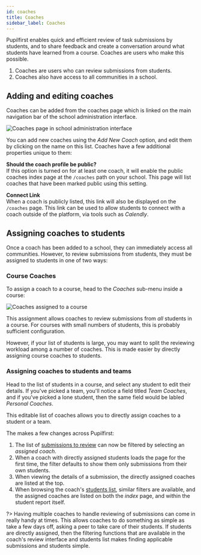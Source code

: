 ```yaml
---
id: coaches
title: Coaches
sidebar_label: Coaches
---
```


Pupilfirst enables quick and efficient review of task submissions by students, and to share feedback and create a conversation around what students have learned from a course. Coaches are users who make this possible.

1. Coaches are users who can review submissions from students.
2. Coaches also have access to all communities in a school.

## Adding and editing coaches

Coaches can be added from the coaches page which is linked on the main navigation bar of the school administration interface.

![Coaches page in school administration interface](https://res.cloudinary.com/sv-co/image/upload/v1574236845/pupilfirst_documentation/coaches/coaches_page_xjrmba.png)

You can add new coaches using the _Add New Coach_ option, and edit them by clicking on the name on this list. Coaches have a few additional properties unique to them:

**Should the coach profile be public?** \
If this option is turned on for at least one coach, it will enable the public coaches index page at the `/coaches` path on your school. This page will list coaches that have been marked public using this setting.

**Connect Link**\
When a coach is publicly listed, this link will also be displayed on the `/coaches` page. This link can be used to allow students to connect with a coach outside of the platform, via tools such as _Calendly_.

## Assigning coaches to students

Once a coach has been added to a school, they can immediately access all communities. However, to review submissions from students, they must be assigned to students in one of two ways:

### Course Coaches

To assign a coach to a course, head to the _Coaches_ sub-menu inside a course:

![Coaches assigned to a course](https://res.cloudinary.com/sv-co/image/upload/v1589824687/pupilfirst_documentation/coaches/course_coaches_page_jql0rz.png)

This assignment allows coaches to review submissions from _all_ students in a course. For courses with small numbers of students, this is probably sufficient configuration.

However, if your list of students is large, you may want to split the reviewing workload among a number of coaches. This is made easier by directly assigning course coaches to students.

### Assigning coaches to students and teams

Head to the list of students in a course, and select any student to edit their details. If you've picked a team, you'll notice a field titled _Team Coaches_, and if you've picked a lone student, then the same field would be labled _Personal Coaches_.

This editable list of coaches allows you to directly assign coaches to a student or a team.

The makes a few changes across Pupilfirst:

1. The list of [submissions to review](/users/reviewing_submissions) can now be filtered by selecting an _assigned coach_.
2. When a coach with directly assigned students loads the page for the first time, the filter defaults to show them only submissions from their own students.
3. When viewing the details of a submission, the directly assigned coaches are listed at the top.
4. When browsing the coach's [students list](/users/student_reports), similar filters are available, and the assigned coaches are listed on both the _index_ page, and within the student report itself.

?> Having multiple coaches to handle reviewing of submissions can come in really handy at times. This allows coaches to do something as simple as take a few days off, asking a peer to take care of their students. If students are directly assigned, then the filtering functions that are available in the coach's review interface and students list makes finding applicable submissions and students simple.
